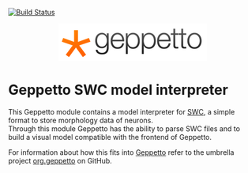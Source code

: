 [![Build Status](https://travis-ci.org/openworm/org.geppetto.model.swc.png?branch=master)](https://travis-ci.org/openworm/org.geppetto.model.swc)

<p align="center">
  <img src="https://github.com/tarelli/bucket/blob/master/geppetto%20logo.png?raw=true" alt="Geppetto logo"/>
</p>

# Geppetto SWC model interpreter

This Geppetto module contains a model interpreter for [SWC](http://research.mssm.edu/cnic/swc.html), a simple format to store morphology data of neurons.  
Through this module Geppetto has the ability to parse SWC files and to build a visual model compatible with the frontend of Geppetto.

For information about how this fits into [Geppetto](http://www.geppetto.org/) refer to the umbrella project [org.geppetto](https://github.com/openworm/org.geppetto) on GitHub.
